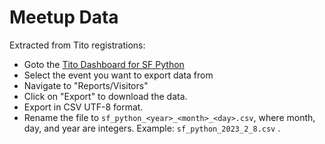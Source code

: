# Meetup Data

Extracted from Tito registrations:

- Goto the [Tito Dashboard for SF Python](https://dashboard.tito.io/sfpython) 
- Select the event you want to export data from
- Navigate to "Reports/Visitors"
- Click on "Export" to download the data.
- Export in CSV UTF-8 format.
- Rename the file to `sf_python_<year>_<month>_<day>.csv`, where month, day, and year are integers. 
Example: `sf_python_2023_2_8.csv` .

